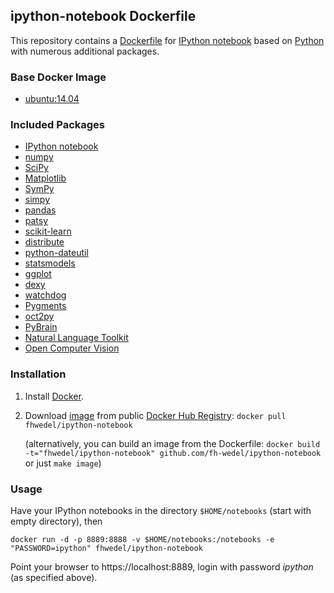 ## ipython-notebook Dockerfile

This repository contains a [Dockerfile](https://www.docker.com/)
for [IPython notebook](https://ipython.org/notebook.html) based on [Python](https://docs.python.org)
with numerous additional packages.

### Base Docker Image

* [ubuntu:14.04](https://registry.hub.docker.com/_/ubuntu/)

### Included Packages

* [IPython notebook](https://ipython.org/notebook.html)
* [numpy](http://www.numpy.org/)
* [SciPy](http://www.scipy.org/)
* [Matplotlib](http://matplotlib.org/)
* [SymPy](http://sympy.org)
* [simpy](https://simpy.readthedocs.org)
* [pandas](http://pandas.pydata.org/)
* [patsy](https://patsy.readthedocs.org)
* [scikit-learn](http://scikit-learn.org/)
* [distribute](https://pypi.python.org/pypi/distribute)
* [python-dateutil](http://labix.org/python-dateutil)
* [statsmodels](http://statsmodels.sourceforge.net/)
* [ggplot](https://github.com/yhat/ggplot/)
* [dexy](http://dexy.it/)
* [watchdog](https://github.com/gorakhargosh/watchdog)
* [Pygments](http://pygments.org/)
* [oct2py](https://github.com/blink1073/oct2py)
* [PyBrain](http://pybrain.org/)
* [Natural Language Toolkit](http://www.nltk.org/)
* [Open Computer Vision](http://opencv.org/)

### Installation

1. Install [Docker](https://www.docker.com/).

2. Download [image](https://registry.hub.docker.com/u/fh-wedel/ipython-notebook) from public [Docker Hub Registry](https://registry.hub.docker.com/): `docker pull fhwedel/ipython-notebook`

   (alternatively, you can build an image from the Dockerfile: `docker build -t="fhwedel/ipython-notebook" github.com/fh-wedel/ipython-notebook` or just `make image`)


### Usage

Have your IPython notebooks in the directory `$HOME/notebooks` (start with empty directory), then

    docker run -d -p 8889:8888 -v $HOME/notebooks:/notebooks -e "PASSWORD=ipython" fhwedel/ipython-notebook

Point your browser to https://localhost:8889, login with password *ipython* (as specified above).
